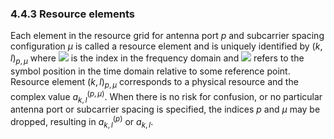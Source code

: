 ### 4.4.3 Resource elements

Each element in the resource grid for antenna port $p$ and subcarrier
spacing configuration $\mu$ is called a resource element and is uniquely
identified by ${(k,l)}_{p,\mu}$ where ![](media/image44.wmf) is the
index in the frequency domain and ![](media/image45.wmf) refers to the
symbol position in the time domain relative to some reference point.
Resource element ${(k,l)}_{p,\mu}$ corresponds to a physical resource
and the complex value $a_{k,l}^{(p,\mu)}$. When there is no risk for
confusion, or no particular antenna port or subcarrier spacing is
specified, the indices $p$ and $\mu$ may be dropped, resulting in
$a_{k,l}^{(p)}$ or $a_{k,l}$.